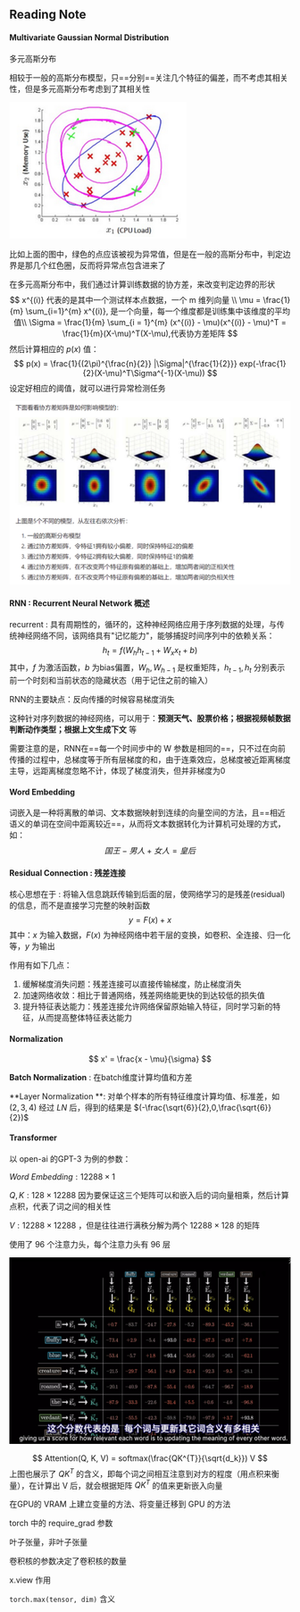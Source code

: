 ## Reading Note



#### Multivariate Gaussian Normal Distribution

 多元高斯分布

相较于一般的高斯分布模型，只==分别==关注几个特征的偏差，而不考虑其相关性，但是多元高斯分布考虑到了其相关性

<img src="./markdown_image/image-20250308230622568.png" alt="image-20250308230622568" style="zoom: 67%;" />

比如上面的图中，绿色的点应该被视为异常值，但是在一般的高斯分布中，判定边界是那几个红色圈，反而将异常点包含进来了

在多元高斯分布中，我们通过计算训练数据的协方差，来改变判定边界的形状
$$
x^{(i)} 代表的是其中一个测试样本点数据，一个 m 维列向量 \\
\mu = \frac{1}{m} \sum_{i=1}^{m} x^{(i)}, 是一个向量，每一个维度都是训练集中该维度的平均值\\
\Sigma = \frac{1}{m} \sum_{i = 1}^{m} (x^{(i)} - \mu)(x^{(i)} - \mu)^T = \frac{1}{m}(X-\mu)^T(X-\mu),代表协方差矩阵
$$
然后计算相应的 $p(x)$ 值：
$$
p(x) = \frac{1}{(2\pi)^{\frac{n}{2}} |\Sigma|^{\frac{1}{2}}} exp(-\frac{1}{2}(X-\mu)^T\Sigma^{-1}(X-\mu))
$$
设定好相应的阈值，就可以进行异常检测任务

![image-20250308232253112](./markdown_image/image-20250308232253112.png)



#### RNN : Recurrent Neural Network 概述

recurrent : 具有周期性的，循环的，这种神经网络应用于序列数据的处理，与传统神经网络不同，该网络具有"记忆能力"，能够捕捉时间序列中的依赖关系：
$$
h_t = f(W_h h_{t -1 } + W_x x_t + b)
$$
其中，$f$ 为激活函数，$b$ 为bias偏置，$W_h,W_{h-1}$ 是权重矩阵，$h_{t-1},h_{t}$ 分别表示前一个时刻和当前状态的隐藏状态（用于记住之前的输入）

RNN的主要缺点：反向传播的时候容易梯度消失

这种针对序列数据的神经网络，可以用于：**预测天气、股票价格；根据视频帧数据判断动作类型；根据上文生成下文** 等

需要注意的是，RNN在==每一个时间步中的 W 参数是相同的==，只不过在向前传播的过程中，总梯度等于所有层梯度的和，由于连乘效应，总梯度被近距离梯度主导，远距离梯度忽略不计，体现了梯度消失，但并非梯度为0



#### Word Embedding

词嵌入是一种将离散的单词、文本数据映射到连续的向量空间的方法，且==相近语义的单词在空间中距离较近==，从而将文本数据转化为计算机可处理的方式，如：
$$
国王-男人+女人=皇后
$$


#### Residual Connection : 残差连接

核心思想在于 : 将输入信息跳跃传输到后面的层，使网络学习的是残差(residual)的信息，而不是直接学习完整的映射函数
$$
y = F(x) + x
$$
其中：$x$ 为输入数据，$F(x)$ 为神经网络中若干层的变换，如卷积、全连接、归一化等，$y$ 为输出

作用有如下几点：

1. 缓解梯度消失问题：残差连接可以直接传输梯度，防止梯度消失
2. 加速网络收敛：相比于普通网络，残差网络能更快的到达较低的损失值
3. 提升特征表达能力：残差连接允许网络保留原始输入特征，同时学习新的特征，从而提高整体特征表达能力



#### Normalization

$$
x' = \frac{x - \mu}{\sigma}
$$

**Batch Normalization** : 在batch维度计算均值和方差

**Layer Normalization **: 对单个样本的所有特征维度计算均值、标准差，如$(2,3,4)$ 经过 $LN$ 后，得到的结果是 $(-\frac{\sqrt{6}}{2},0,\frac{\sqrt{6}}{2})$ 



#### Transformer

以 open-ai 的GPT-3 为例的参数：

$Word \ Embedding: 12288 \times 1$

$Q,K: 128 \times 12288$  因为要保证这三个矩阵可以和嵌入后的词向量相乘，然后计算点积，代表了词之间的相关性

$V: 12288 \times 12288$ ，但是往往进行满秩分解为两个 $12288 \times 128$ 的矩阵

使用了 96 个注意力头，每个注意力头有 96 层

![image-20250317193803875](./markdown_image/image-20250317193803875.png)

$$
Attention(Q, K, V) = softmax(\frac{QK^{T}}{\sqrt{d_k}}) V
$$
上图也展示了 $QK^T$ 的含义，即每个词之间相互注意到对方的程度（用点积来衡量），在计算出 V 后，就会根据矩阵 $QK^T$ 的值来更新嵌入向量



在GPU的 VRAM 上建立变量的方法、将变量迁移到 GPU 的方法

torch 中的 require_grad 参数

叶子张量，非叶子张量

卷积核的参数决定了卷积核的数量

x.view 作用 

`torch.max(tensor, dim)` 含义
